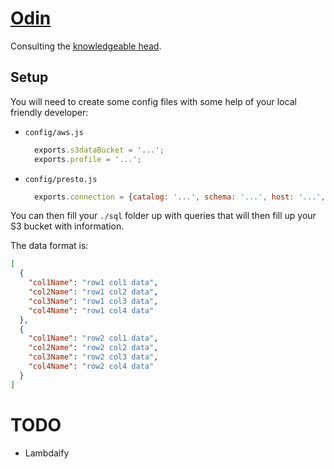 # [Odin](https://en.wikipedia.org/wiki/Odin)
Consulting the [knowledgeable head](https://en.wikipedia.org/wiki/M%C3%ADmir).
 
## Setup
You will need to create some config files with some help of your local friendly developer:

* `config/aws.js`
    ```JavaScript
      exports.s3dataBucket = '...';
      exports.profile = '...';
    ```
* `config/presto.js`
    ```JavaScript
      exports.connection = {catalog: '...', schema: '...', host: '...', port: '...'};
    ```
    
You can then fill your `./sql` folder up with queries that will then fill up your S3 bucket with information.

The data format is:
```JSON
[
  {
    "col1Name": "row1 col1 data",
    "col2Name": "row1 col2 data",
    "col3Name": "row1 col3 data",
    "col4Name": "row1 col4 data"
  },
  {
    "col1Name": "row2 col1 data",
    "col2Name": "row2 col2 data",
    "col3Name": "row2 col3 data",
    "col4Name": "row2 col4 data"
  }
]
```

# TODO
* Lambdaify
